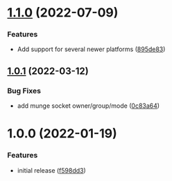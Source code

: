 # [1.1.0](https://github.com/de-it-krachten/ansible-role-munge/compare/v1.0.1...v1.1.0) (2022-07-09)


### Features

* Add support for several newer platforms ([895de83](https://github.com/de-it-krachten/ansible-role-munge/commit/895de83ac17a12004457d5b85720707af91b07e7))

## [1.0.1](https://github.com/de-it-krachten/ansible-role-munge/compare/v1.0.0...v1.0.1) (2022-03-12)


### Bug Fixes

* add munge socket owner/group/mode ([0c83a64](https://github.com/de-it-krachten/ansible-role-munge/commit/0c83a648bfe7f9303c7e57d617fbf4d56a235211))

# 1.0.0 (2022-01-19)


### Features

* initial release ([f598dd3](https://github.com/de-it-krachten/ansible-role-munge/commit/f598dd37228be979085804b27af3f627fe7a25d1))
